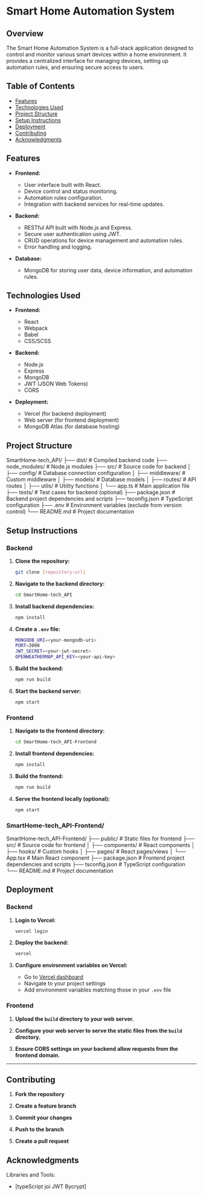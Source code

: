 # Smart Home Automation System

## Overview

The Smart Home Automation System is a full-stack application designed to control and monitor various smart devices within a home environment. It provides a centralized interface for managing devices, setting up automation rules, and ensuring secure access to users.

## Table of Contents

- [Features](#features)
- [Technologies Used](#technologies-used)
- [Project Structure](#project-structure)
- [Setup Instructions](#setup-instructions)
- [Deployment](#deployment)
- [Contributing](#contributing)
- [Acknowledgments](#acknowledgments)

## Features

- **Frontend:**
  - User interface built with React.
  - Device control and status monitoring.
  - Automation rules configuration.
  - Integration with backend services for real-time updates.

- **Backend:**
  - RESTful API built with Node.js and Express.
  - Secure user authentication using JWT.
  - CRUD operations for device management and automation rules.
  - Error handling and logging.

- **Database:**
  - MongoDB for storing user data, device information, and automation rules.

## Technologies Used

- **Frontend:**
  - React
  - Webpack
  - Babel
  - CSS/SCSS

- **Backend:**
  - Node.js
  - Express
  - MongoDB
  - JWT (JSON Web Tokens)
  - CORS

- **Deployment:**
  - Vercel (for backend deployment)
  - Web server (for frontend deployment)
  - MongoDB Atlas (for database hosting)

## Project Structure

SmartHome-tech_API/ ├── dist/ # Compiled backend code ├── node_modules/ # Node.js modules ├── src/ # Source code for backend │ ├── config/ # Database connection configuration │ ├── middleware/ # Custom middleware │ ├── models/ # Database models │ ├── routes/ # API routes │ ├── utils/ # Utility functions │ └── app.ts # Main application file ├── tests/ # Test cases for backend (optional) ├── package.json # Backend project dependencies and scripts ├── tsconfig.json # TypeScript configuration ├── .env # Environment variables (exclude from version control) └── README.md # Project documentation


## Setup Instructions

### Backend

1. **Clone the repository:**

    ```bash
    git clone [repository-url]
    ```

2. **Navigate to the backend directory:**

    ```bash
    cd SmartHome-tech_API
    ```

3. **Install backend dependencies:**

    ```bash
    npm install
    ```

4. **Create a `.env` file:**

    ```bash
    MONGODB_URI=<your-mongodb-uri>
    PORT=3000
    JWT_SECRET=<your-jwt-secret>
    OPENWEATHERMAP_API_KEY=<your-api-key>
    ```

5. **Build the backend:**

    ```bash
    npm run build
    ```

6. **Start the backend server:**

    ```bash
    npm start
    ```

### Frontend

1. **Navigate to the frontend directory:**

    ```bash
    cd SmartHome-tech_API-Frontend
    ```

2. **Install frontend dependencies:**

    ```bash
    npm install
    ```

3. **Build the frontend:**

    ```bash
    npm run build
    ```

4. **Serve the frontend locally (optional):**

    ```bash
    npm start
    ```
   

   
### SmartHome-tech_API-Frontend/

 
SmartHome-tech_API-Frontend/ ├── public/ # Static files for frontend ├── src/ # Source code for frontend │ ├── components/ # React components │ ├── hooks/ # Custom hooks │ ├── pages/ # React pages/views │ └── App.tsx # Main React component ├── package.json # Frontend project dependencies and scripts ├── tsconfig.json # TypeScript configuration └── README.md # Project documentation


## Deployment

### Backend

1. **Login to Vercel:**

    ```bash
    vercel login
    ```

2. **Deploy the backend:**

    ```bash
    vercel
    ```

3. **Configure environment variables on Vercel:**

    - Go to [Vercel dashboard](https://vercel.com/dashboard)
    - Navigate to your project settings
    - Add environment variables matching those in your `.env` file

### Frontend

1. **Upload the `build` directory to your web server.**

2. **Configure your web server to serve the static files from the `build` directory.**

3. **Ensure CORS settings on your backend allow requests from the frontend domain.**

---

## Contributing

1. **Fork the repository**

2. **Create a feature branch**

3. **Commit your changes**

4. **Push to the branch**

5. **Create a pull request**


## Acknowledgments

Libraries and Tools:
- [typeScript
   joi
   JWT
   Bycrypt]

